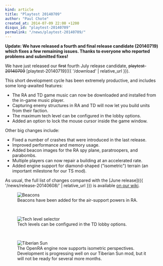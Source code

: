 ```yaml
---
kind: article
title: "Playtest 20140709"
author: "Paul Chote"
created_at: 2014-07-09 22:00 +1200
disqus_id: "playtest-20140709"
permalink: "/news/playtest-20140709/"
---
```


**Update: We have released a fourth and final release candidate (20140719) which fixes a few remaining issues. Thanks to everyone who reported problems and submitted fixes!**

We have just released our <del>first</del> fourth July release candidate, <del>playtest-20140709</del> [playtest-20140719]({{ '/download' | relative_url }}).

This short development cycle has been extremely productive, and includes some long-awaited features:

- The RA and TD game music can now be downloaded and installed from the in-game music player.
- Capturing enemy structures in RA and TD will now let you build units from their faction.
- The maximum tech level can be configured in the lobby options.
- Added an option to lock the mouse cursor inside the game window.

Other big changes include:

- Fixed a number of crashes that were introduced in the last release.
- Improved performance and memory usage.
- Added beacon images for the RA spy plane, paratroopers, and parabombs.
- Multiple players can now repair a building at an accelerated rate.
- Added engine support for diamond-shaped ("isometric") terrain (an important milestone for our TS mod).

As usual, the full list of changes compared with the [June release]({{ '/news/release-20140608/' | relative_url }}) is available [on our wiki](https://wiki.openra.net/Changelog).

<figure>
  <img src="{{ '/images/news/20140709-beacons.png' | relative_url }}" loading="lazy" alt="Beacons" />
  <figcaption>Beacons have been added for the air-support powers in RA.</figcaption>
</figure>
<br />
<figure>
  <img src="{{ '/images/news/20140709-techlevels.png' | relative_url }}" loading="lazy" alt="Tech level selector" />
  <figcaption>Tech levels can be configured in the TD lobby options.</figcaption>
</figure>
<br />
<figure>
  <img src="{{ '/images/news/20140709-tibsun.png' | relative_url }}" loading="lazy" alt="Tiberian Sun" />
  <figcaption>The OpenRA engine now supports isometric perspectives. Development is progressing well on our Tiberian Sun mod, but it will not be ready for several more months.</figcaption>
</figure>
